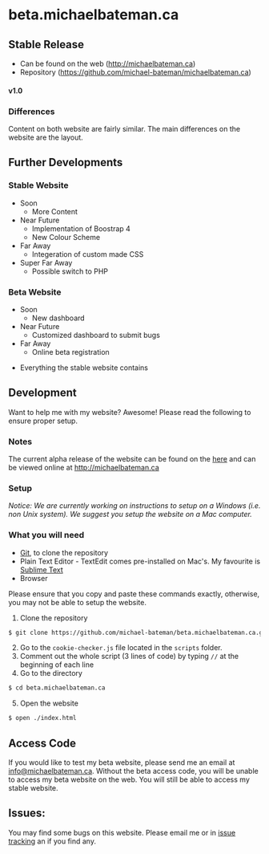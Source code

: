 # beta.michaelbateman.ca

## Stable Release
- Can be found on the web (http://michaelbateman.ca)
- Repository (https://github.com/michael-bateman/michaelbateman.ca)

#### v1.0

### Differences
Content on both website are fairly similar.  The main differences on the website are the layout.

## Further Developments
### Stable Website
* Soon
  - More Content
* Near Future
  - Implementation of Boostrap 4
  - New Colour Scheme
* Far Away
  - Integeration of custom made CSS
* Super Far Away
  - Possible switch to PHP
 
### Beta Website
* Soon
  - New dashboard
* Near Future
  - Customized dashboard to submit bugs
* Far Away
  - Online beta registration

+ Everything the stable website contains

## Development
Want to help me with my website? Awesome! Please read the following to ensure proper setup.

### Notes
The current alpha release of the website can be found on the [here](https://github.com/michael-bateman/michaelbateman.ca/) and can be viewed online at http://michaelbateman.ca

### Setup
*Notice: We are currently working on instructions to setup on a Windows (i.e. non Unix system).  We suggest you setup the website on a Mac computer.*

### What you will need
* [Git](https://git-scm.com), to clone the repository
* Plain Text Editor - TextEdit comes pre-installed on Mac's.  My favourite is [Sublime Text](https://www.sublimetext.com)
* Browser

Please ensure that you copy and paste these commands exactly, otherwise, you may not be able to setup the website.

1. Clone the repository
```bash
$ git clone https://github.com/michael-bateman/beta.michaelbateman.ca.git
```
2. Go to the `cookie-checker.js` file located in the `scripts` folder.
3. Comment out the whole script (3 lines of code) by typing `//` at the beginning of each line
4. Go to the directory
```bash
$ cd beta.michaelbateman.ca
```
5. Open the website
```bash
$ open ./index.html
```

## Access Code
If you would like to test my beta website, please send me an email at info@michaelbateman.ca.  Without the beta access code, you will be unable to access my beta website on the web.  You will still be able to access my stable website.

## Issues:
You may find some bugs on this website.  Please email me or in [issue tracking](https://github.com/michael-bateman/beta.michaelbateman.ca/issues) an if you find any.
